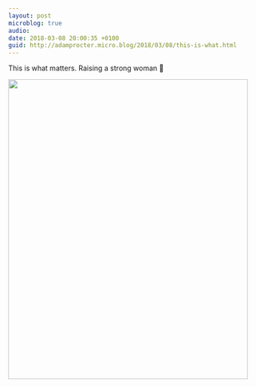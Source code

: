```yaml
---
layout: post
microblog: true
audio: 
date: 2018-03-08 20:00:35 +0100
guid: http://adamprocter.micro.blog/2018/03/08/this-is-what.html
---
```

This is what matters. Raising a strong woman 💪

<img src="http://discursive.adamprocter.co.uk/uploads/2018/cca7859d06.jpg" width="480" height="600" />
